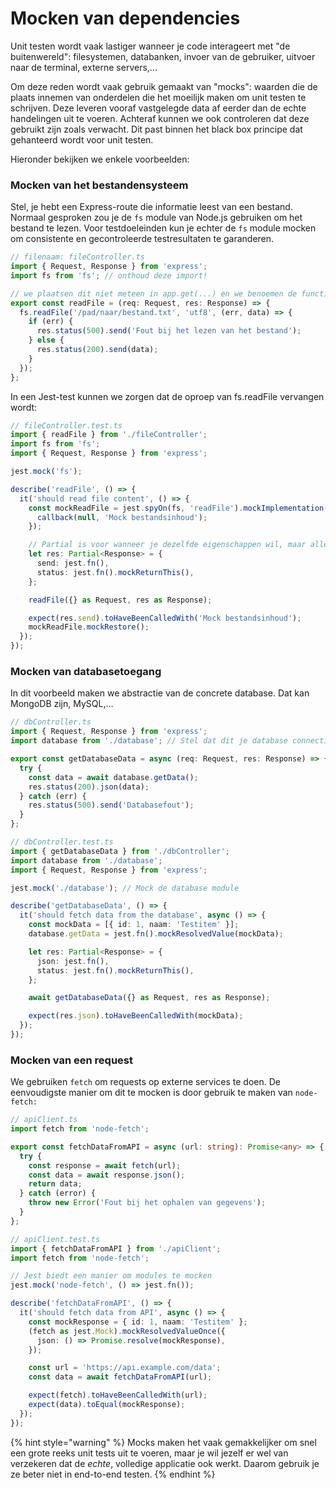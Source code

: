 # Mocken van dependencies

Unit testen wordt vaak lastiger wanneer je code interageert met "de buitenwereld": filesystemen, databanken, invoer van de gebruiker, uitvoer naar de terminal, externe servers,...

Om deze reden wordt vaak gebruik gemaakt van "mocks": waarden die de plaats innemen van onderdelen die het moeilijk maken om unit testen te schrijven. Deze leveren vooraf vastgelegde data af eerder dan de echte handelingen uit te voeren. Achteraf kunnen we ook controleren dat deze gebruikt zijn zoals verwacht. Dit past binnen het black box principe dat gehanteerd wordt voor unit testen.

Hieronder bekijken we enkele voorbeelden:

### Mocken van het bestandensysteem

Stel, je hebt een Express-route die informatie leest van een bestand. Normaal gesproken zou je de `fs` module van Node.js gebruiken om het bestand te lezen. Voor testdoeleinden kun je echter de `fs` module mocken om consistente en gecontroleerde testresultaten te garanderen.

```typescript
// filenaam: fileController.ts
import { Request, Response } from 'express';
import fs from 'fs'; // onthoud deze import!

// we plaatsen dit niet meteen in app.get(...) en we benoemen de functie
export const readFile = (req: Request, res: Response) => {
  fs.readFile('/pad/naar/bestand.txt', 'utf8', (err, data) => {
    if (err) {
      res.status(500).send('Fout bij het lezen van het bestand');
    } else {
      res.status(200).send(data);
    }
  });
};

```

In een Jest-test kunnen we zorgen dat de oproep van fs.readFile vervangen wordt:

```typescript
// fileController.test.ts
import { readFile } from './fileController';
import fs from 'fs';
import { Request, Response } from 'express';

jest.mock('fs');

describe('readFile', () => {
  it('should read file content', () => {
    const mockReadFile = jest.spyOn(fs, 'readFile').mockImplementation((path, options, callback) => {
      callback(null, 'Mock bestandsinhoud');
    });

    // Partial is voor wanneer je dezelfde eigenschappen wil, maar allemaal optioneel
    let res: Partial<Response> = {
      send: jest.fn(),
      status: jest.fn().mockReturnThis(),
    };

    readFile({} as Request, res as Response);

    expect(res.send).toHaveBeenCalledWith('Mock bestandsinhoud');
    mockReadFile.mockRestore();
  });
});

```

### Mocken van databasetoegang

In dit voorbeeld maken we abstractie van de concrete database. Dat kan MongoDB zijn, MySQL,...

```typescript
// dbController.ts
import { Request, Response } from 'express';
import database from './database'; // Stel dat dit je database connectie module is

export const getDatabaseData = async (req: Request, res: Response) => {
  try {
    const data = await database.getData();
    res.status(200).json(data);
  } catch (err) {
    res.status(500).send('Databasefout');
  }
};

```

```typescript
// dbController.test.ts
import { getDatabaseData } from './dbController';
import database from './database';
import { Request, Response } from 'express';

jest.mock('./database'); // Mock de database module

describe('getDatabaseData', () => {
  it('should fetch data from the database', async () => {
    const mockData = [{ id: 1, naam: 'Testitem' }];
    database.getData = jest.fn().mockResolvedValue(mockData);

    let res: Partial<Response> = {
      json: jest.fn(),
      status: jest.fn().mockReturnThis(),
    };

    await getDatabaseData({} as Request, res as Response);

    expect(res.json).toHaveBeenCalledWith(mockData);
  });
});
```

### Mocken van een request

We gebruiken `fetch` om requests op externe services te doen. De eenvoudigste manier om dit te mocken is door gebruik te maken van `node-fetch:`

```typescript
// apiClient.ts
import fetch from 'node-fetch';

export const fetchDataFromAPI = async (url: string): Promise<any> => {
  try {
    const response = await fetch(url);
    const data = await response.json();
    return data;
  } catch (error) {
    throw new Error('Fout bij het ophalen van gegevens');
  }
};

```

```typescript
// apiClient.test.ts
import { fetchDataFromAPI } from './apiClient';
import fetch from 'node-fetch';

// Jest biedt een manier om modules te mocken
jest.mock('node-fetch', () => jest.fn());

describe('fetchDataFromAPI', () => {
  it('should fetch data from API', async () => {
    const mockResponse = { id: 1, naam: 'Testitem' };
    (fetch as jest.Mock).mockResolvedValueOnce({
      json: () => Promise.resolve(mockResponse),
    });

    const url = 'https://api.example.com/data';
    const data = await fetchDataFromAPI(url);

    expect(fetch).toHaveBeenCalledWith(url);
    expect(data).toEqual(mockResponse);
  });
});

```

{% hint style="warning" %}
Mocks maken het vaak gemakkelijker om snel een grote reeks unit tests uit te voeren, maar je wil jezelf er wel van verzekeren dat de _echte_, volledige applicatie ook werkt. Daarom gebruik je ze beter niet in end-to-end testen.
{% endhint %}
